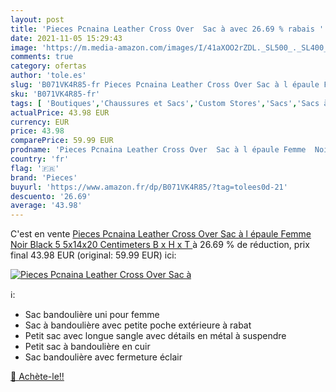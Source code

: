 ```yaml
---
layout: post
title: 'Pieces Pcnaina Leather Cross Over  Sac à avec 26.69 % rabais '
date: 2021-11-05 15:29:43
image: 'https://m.media-amazon.com/images/I/41aXOO2rZDL._SL500_._SL400_.jpg'
comments: true
category: ofertas
author: 'tole.es'
slug: 'B071VK4R85-fr Pieces Pcnaina Leather Cross Over Sac à l épaule Femme...'
sku: 'B071VK4R85-fr'
tags: [ 'Boutiques','Chaussures et Sacs','Custom Stores','Sacs','Sacs à main femme','Sacs à main portés épaule femme','pieces', ]
actualPrice: 43.98 EUR
currency: EUR
price: 43.98
comparePrice: 59.99 EUR
prodname: 'Pieces Pcnaina Leather Cross Over  Sac à l épaule Femme  Noir  Black   5 5x14x20 Centimeters  B x H x T '
country: 'fr'
flag: '🇫🇷'
brand: 'Pieces'
buyurl: 'https://www.amazon.fr/dp/B071VK4R85/?tag=tolees0d-21'
descuento: '26.69'
average: '43.98'
---
```


C'est en vente [Pieces Pcnaina Leather Cross Over  Sac à l épaule Femme  Noir  Black   5 5x14x20 Centimeters  B x H x T ](https://www.amazon.fr/dp/B071VK4R85/?tag=tolees0d-21)  à  26.69 % de réduction, prix final  43.98 EUR (original: 59.99 EUR) ici:

[![Pieces Pcnaina Leather Cross Over  Sac à](https://m.media-amazon.com/images/I/41aXOO2rZDL._SL500_._SL400_.jpg)](https://www.amazon.fr/dp/B071VK4R85/?tag=tolees0d-21)

ℹ️:

- Sac bandoulière uni pour femme
- Sac à bandoulière avec petite poche extérieure à rabat
- Petit sac avec longue sangle avec détails en métal à suspendre
- Petit sac à bandoulière en cuir
- Sac bandoulière avec fermeture éclair

[🛒 Achète-le!!](https://www.amazon.fr/dp/B071VK4R85/?tag=tolees0d-21)
